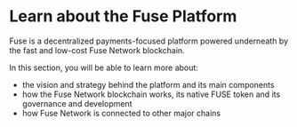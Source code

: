 # Learn about the Fuse Platform

Fuse is a decentralized payments-focused platform powered underneath by the fast and low-cost Fuse Network blockchain.&#x20;

In this section, you will be able to learn more about:

* the vision and strategy behind the platform and its main components
* how the Fuse Network blockchain works, its native FUSE token and its governance and development
* how Fuse Network is connected to other major chains

